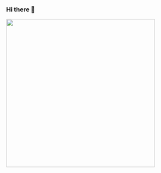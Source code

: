 ### Hi there 👋
<div id="header" aling="center">
  <img src="https://media.giphy.com/media/26tn33aiTi1jkl6H6/giphy.gif" width= "400" />
</div>
<!--
**AngeloVellar/AngeloVellar** is a ✨ _special_ ✨ repository because its `README.md` (this file) appears on your GitHub profile.

Here are some ideas to get you started:

- 🔭 I’m currently working on ...
- 🌱 I’m currently learning ...
- 👯 I’m looking to collaborate on ...
- 🤔 I’m looking for help with ...
- 💬 Ask me about ...
- 📫 How to reach me: ...
- 😄 Pronouns: ...
- ⚡ Fun fact: ...
-->
